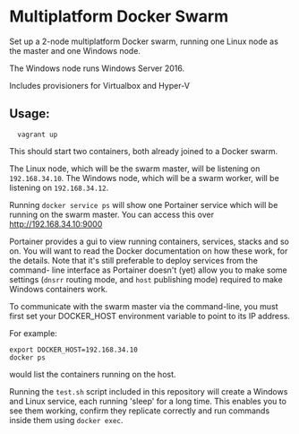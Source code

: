 # Multiplatform Docker Swarm

Set up a 2-node multiplatform Docker swarm, running one Linux node as the master
and one Windows node.

The Windows node runs Windows Server 2016.

Includes provisioners for Virtualbox and Hyper-V

## Usage:

```
  vagrant up
```

This should start two containers, both already joined to a Docker swarm.

The Linux node, which will be the swarm master, will be listening on
`192.168.34.10`. The Windows node, which will be a swarm worker, will be
listening on `192.168.34.12`.

Running `docker service ps` will show one Portainer service which will be
running on the swarm master. You can access this over http://192.168.34.10:9000

Portainer provides a gui to view running containers, services, stacks and so on.
You will want to read the Docker documentation on how these work, for the
details. Note that it's still preferable to deploy services from the command-
line interface as Portainer doesn't (yet) allow you to make some settings
(`dnsrr` routing mode, and `host` publishing mode) required to make Windows
containers work.

To communicate with the swarm master via the command-line, you must first
set your DOCKER\_HOST environment variable to point to its IP address.

For example:
```
export DOCKER_HOST=192.168.34.10
docker ps
```
would list the containers running on the host.

Running the `test.sh` script included in this repository will create a Windows
and Linux service, each running 'sleep' for a long time. This enables you to
see them working, confirm they replicate correctly and run commands inside
them using `docker exec`.

